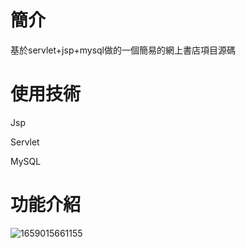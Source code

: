 # 簡介
基於servlet+jsp+mysql做的一個簡易的網上書店項目源碼

# 使用技術
Jsp

Servlet

MySQL

# 功能介紹

![1659015661155](https://user-images.githubusercontent.com/82807965/181730533-a96051b1-954d-40ad-a4f0-d45abeb9cb8a.jpg)
